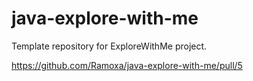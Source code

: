 # java-explore-with-me
Template repository for ExploreWithMe project.

https://github.com/Ramoxa/java-explore-with-me/pull/5